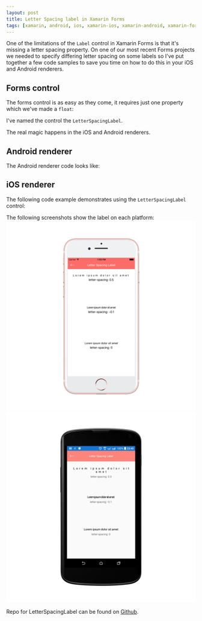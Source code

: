 ```yaml
---
layout: post
title: Letter Spacing label in Xamarin Forms
tags: [xamarin, android, ios, xamarin-ios, xamarin-android, xamarin-forms]
---
```


One of the limitations of the `Label` control in Xamarin Forms is that it's missing a letter spacing property. On one of our most recent Forms projects we needed to specify differing letter spacing on some labels so I've put together a few code samples to save you time on how to do this in your iOS and Android renderers.

## Forms control

The forms control is as easy as they come, it requires just one property which we've made a `float`:

<script src="https://gist.github.com/Stayrony/9b3fa4d80402b0e5c09f1d7f950d8e8a.js"></script>

I've named the control the `LetterSpacingLabel`.

The real magic happens in the iOS and Android renderers.

## Android renderer

The Android renderer code looks like:

<script src="https://gist.github.com/Stayrony/b8998db9d4f594b8661e68f8f3917f3d.js"></script>

## iOS renderer

<script src="https://gist.github.com/Stayrony/c9280bb2e4ce161fd45320bb26edf30a.js"></script>

The following code example demonstrates using the `LetterSpacingLabel` control:

<script src="https://gist.github.com/Stayrony/b9056286e7720f79be1903e33bba1d92.js"></script>

The following screenshots show the label on each platform:
![iphone7](/images/LetterSpacingLabel/iphone7rosegold_portrait.png "iphone7") ![nexus4](/images/LetterSpacingLabel/nexus4_portrait.png "nexus4")

Repo for LetterSpacingLabel can be found on [Github](https://github.com/Stayrony/Xamarin.Forms.Samples).
